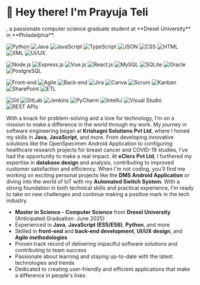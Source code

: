 <h1>👋 Hey there! I'm Prayuja Teli</h1>, a passionate computer science graduate student at **Drexel University** in **Philadelphia**. 

<p align="middle">

  ![Python](https://img.shields.io/badge/Python-3776AB?style=for-the-badge&logo=python&logoColor=white) 
  ![Java](https://img.shields.io/badge/Java-007396?style=for-the-badge&logo=java&logoColor=white) 
  ![JavaScript](https://img.shields.io/badge/JavaScript-F7DF1E?style=for-the-badge&logo=javascript&logoColor=black)
  ![TypeScript](https://img.shields.io/badge/TypeScript-3178C6?style=for-the-badge&logo=typescript&logoColor=white)
  ![JSON](https://img.shields.io/badge/JSON-000000?style=for-the-badge&logo=json&logoColor=white)
  ![CSS](https://img.shields.io/badge/CSS-1572B6?style=for-the-badge&logo=css3&logoColor=white)
  ![HTML](https://img.shields.io/badge/HTML-239120?style=for-the-badge&logo=html5&logoColor=white)
  ![XML](https://img.shields.io/badge/XML-0B68AB?style=for-the-badge&logo=xml&logoColor=white)
  ![UI/UX](https://img.shields.io/badge/UI%2FUX-FF69B4?style=for-the-badge&logo=adobe&logoColor=white)
  
  ![Node.js](https://img.shields.io/badge/Node.js-43853D?style=for-the-badge&logo=node.js&logoColor=white)
  ![Express.js](https://img.shields.io/badge/Express.js-000000?style=for-the-badge&logo=express&logoColor=white)
  ![Vue.js](https://img.shields.io/badge/Vue.js-4FC08D?style=for-the-badge&logo=vue.js&logoColor=white)
  ![React.js](https://img.shields.io/badge/React-61DAFB?style=for-the-badge&logo=react&logoColor=white)
  ![MySQL](https://img.shields.io/badge/MySQL-4479A1?style=for-the-badge&logo=mysql&logoColor=white)
  ![SQLite](https://img.shields.io/badge/SQLite-003B57?style=for-the-badge&logo=sqlite&logoColor=white)
  ![Oracle](https://img.shields.io/badge/Oracle-F80000?style=for-the-badge&logo=oracle&logoColor=white)
  ![PostgreSQL](https://img.shields.io/badge/PostgreSQL-4169E1?style=for-the-badge&logo=postgresql&logoColor=white)

  ![Front-end](https://img.shields.io/badge/Front--end-FF5722?style=for-the-badge&logoColor=white)
  ![Agile](https://img.shields.io/badge/Agile-009FDA?style=for-the-badge&logo=agile&logoColor=white)
  ![Back-end](https://img.shields.io/badge/Back--end-000000?style=for-the-badge&logoColor=white)
  ![Jira](https://img.shields.io/badge/Jira-0052CC?style=for-the-badge&logo=jira&logoColor=white)
  ![Canva](https://img.shields.io/badge/Canva-00C4CC?style=for-the-badge&logo=canva&logoColor=white)
  ![Scrum](https://img.shields.io/badge/Scrum-6DB33F?style=for-the-badge&logo=scrum&logoColor=white)
  ![Kanban](https://img.shields.io/badge/Kanban-0093DD?style=for-the-badge&logo=kanban&logoColor=white)
  ![SharePoint](https://img.shields.io/badge/SharePoint-0078D4?style=for-the-badge&logo=sharepoint&logoColor=white)
  ![ETL](https://img.shields.io/badge/ETL-FF3A00?style=for-the-badge&logoColor=white)

![Git](https://img.shields.io/badge/Git-F05032?style=for-the-badge&logo=git&logoColor=white)
  ![GitLab](https://img.shields.io/badge/GitLab-FCA121?style=for-the-badge&logo=gitlab&logoColor=white)
  ![Jenkins](https://img.shields.io/badge/Jenkins-D24939?style=for-the-badge&logo=jenkins&logoColor=white)
  ![PyCharm](https://img.shields.io/badge/PyCharm-000000?style=for-the-badge&logo=pycharm&logoColor=white)
  ![IntelliJ](https://img.shields.io/badge/IntelliJ_IDEA-000000?style=for-the-badge&logo=intellij-idea&logoColor=white)
  ![Visual Studio](https://img.shields.io/badge/Visual_Studio-5C2D91?style=for-the-badge&logo=visual-studio&logoColor=white)
  ![REST APIs](https://img.shields.io/badge/REST_APIs-000000?style=for-the-badge&logo=rest&logoColor=white)
</p>

With a knack for problem-solving and a love for technology, I'm on a mission to make a difference in the world through my work. My journey in software engineering began at **Krishagni Solutions Pvt Ltd**, where I honed my skills in **Java**, **JavaScript**, and more. From developing innovative solutions like the OpenSpecimen Android Application to configuring healthcare research projects for breast cancer and COVID-19 studies, I've had the opportunity to make a real impact. At **eClerx Pvt Ltd**, I furthered my expertise in **database design** and analysis, contributing to improved customer satisfaction and efficiency. When I'm not coding, you'll find me working on exciting personal projects like the **DMS Android Application** or diving into the world of IoT with my **Automated Switch System**. With a strong foundation in both technical skills and practical experience, I'm ready to take on new challenges and continue making a positive mark in the tech industry.

- **Master in Science - Computer Science** from **Drexel University** (Anticipated Graduation: June 2025)
- Experienced in **Java**, **JavaScript (ES5/ES6)**, **Python**, and more
- Skilled in **front-end** and **back-end development**, **UI/UX design**, and **Agile methodologies**
- Proven track record of delivering impactful software solutions and contributing to team success
- Passionate about learning and staying up-to-date with the latest technologies and trends
- Dedicated to creating user-friendly and efficient applications that make a difference in people's lives
